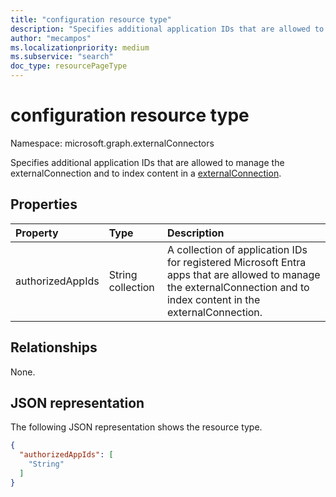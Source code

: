 ```yaml
---
title: "configuration resource type"
description: "Specifies additional application IDs that are allowed to manage the externalConnection and to index content in a externalConnection."
author: "mecampos"
ms.localizationpriority: medium
ms.subservice: "search"
doc_type: resourcePageType
---
```


# configuration resource type

Namespace: microsoft.graph.externalConnectors



Specifies additional application IDs that are allowed to manage the externalConnection and to index content in a [externalConnection](../resources/externalconnectors-externalconnection.md).

## Properties
|Property|Type|Description|
|:---|:---|:---|
|authorizedAppIds|String collection|A collection of application IDs for registered Microsoft Entra apps that are allowed to manage the externalConnection and to index content in the externalConnection.|

## Relationships
None.

## JSON representation
The following JSON representation shows the resource type.
<!-- {
  "blockType": "resource",
  "@odata.type": "microsoft.graph.externalConnectors.configuration"
}
-->
``` json
{
  "authorizedAppIds": [
    "String"
  ]
}
```
